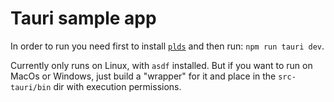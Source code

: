 # Tauri sample app

In order to run you need first to install [`plds`](https://github.com/phoenixframework/plds)
and then run: `npm run tauri dev`.

Currently only runs on Linux, with `asdf` installed.
But if you want to run on MacOs or Windows, just build a "wrapper" for it
and place in the `src-tauri/bin` dir with execution permissions.
